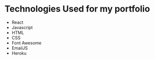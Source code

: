 # Technologies Used for my portfolio
- React
- Javascript
- HTML
- CSS
- Font Awesome
- EmailJS
- Heroku